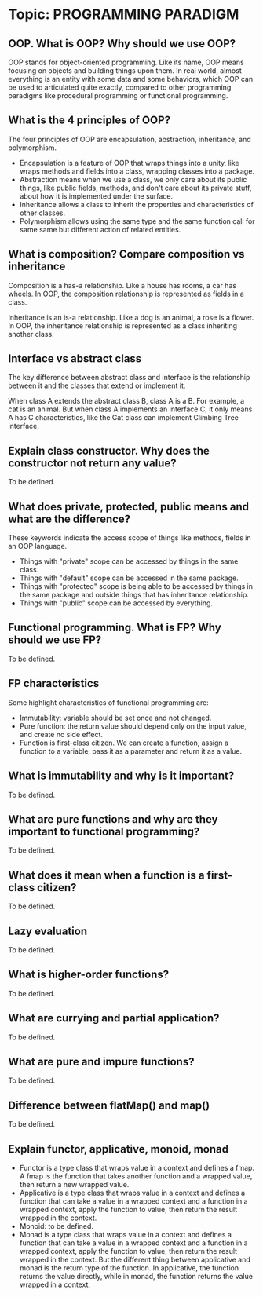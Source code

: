 # Topic: PROGRAMMING PARADIGM

## OOP. What is OOP? Why should we use OOP?

OOP stands for object-oriented programming. Like its name, OOP means focusing on objects and building things upon them. In real world, almost everything is an entity with some data and some behaviors, which OOP can be used to articulated quite exactly, compared to other programming paradigms like procedural programming or functional programming.

## What is the 4 principles of OOP?

The four principles of OOP are encapsulation, abstraction, inheritance, and polymorphism.

- Encapsulation is a feature of OOP that wraps things into a unity, like wraps methods and fields into a class, wrapping classes into a package.
- Abstraction means when we use a class, we only care about its public things, like public fields, methods, and don't care about its private stuff, about how it is implemented under the surface.
- Inheritance allows a class to inherit the properties and characteristics of other classes.
- Polymorphism allows using the same type and the same function call for same same but different action of related entities.

## What is composition? Compare composition vs inheritance

Composition is a has-a relationship. Like a house has rooms, a car has wheels. In OOP, the composition relationship is represented as fields in a class.

Inheritance is an is-a relationship. Like a dog is an animal, a rose is a flower. In OOP, the inheritance relationship is represented as a class inheriting another class.

## Interface vs abstract class

The key difference between abstract class and interface is the relationship between it and the classes that extend or implement it.

When class A extends the abstract class B, class A is a B. For example, a cat is an animal. But when class A implements an interface C, it only means A has C characteristics, like the Cat class can implement Climbing Tree interface.

## Explain class constructor. Why does the constructor not return any value?

To be defined.

## What does private, protected, public means and what are the difference?

These keywords indicate the access scope of things like methods, fields in an OOP language.

- Things with "private" scope can be accessed by things in the same class.
- Things with "default" scope can be accessed in the same package.
- Things with "protected" scope is being able to be accessed by things in the same package and outside things that has inheritance relationship.
- Things with "public" scope can be accessed by everything.

## Functional programming. What is FP? Why should we use FP?

To be defined.

## FP characteristics

Some highlight characteristics of functional programming are:

- Immutability: variable should be set once and not changed.
- Pure function: the return value should depend only on the input value, and create no side effect.
- Function is first-class citizen. We can create a function, assign a function to a variable, pass it as a parameter and return it as a value.

## What is immutability and why is it important?

To be defined.

## What are pure functions and why are they important to functional programming?

To be defined.

## What does it mean when a function is a first-class citizen?

To be defined.

## Lazy evaluation

To be defined.

## What is higher-order functions?

To be defined.

## What are currying and partial application?

To be defined.

## What are pure and impure functions?

To be defined.

## Difference between flatMap() and map()

To be defined.

## Explain functor, applicative, monoid, monad

- Functor is a type class that wraps value in a context and defines a fmap. A fmap is the function that takes another function and a wrapped value, then return a new wrapped value.
- Applicative is a type class that wraps value in a context and defines a function that can take a value in a wrapped context and a function in a wrapped context, apply the function to value, then return the result wrapped in the context.
- Monoid: to be defined.
- Monad is a type class that wraps value in a context and defines a function that can take a value in a wrapped context and a function in a wrapped context, apply the function to value, then return the result wrapped in the context. But the different thing between applicative and monad is the return type of the function. In applicative, the function returns the value directly, while in monad, the function returns the value wrapped in a context.
